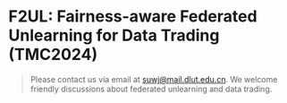 # F2UL: Fairness-aware Federated Unlearning for Data Trading (TMC2024)
> Please contact us via email at suwj@mail.dlut.edu.cn. We welcome friendly discussions about federated unlearning and data trading.
